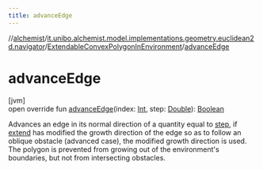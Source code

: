 ```yaml
---
title: advanceEdge
---
```

//[alchemist](../../../index.html)/[it.unibo.alchemist.model.implementations.geometry.euclidean2d.navigator](../index.html)/[ExtendableConvexPolygonInEnvironment](index.html)/[advanceEdge](advance-edge.html)



# advanceEdge



[jvm]\
open override fun [advanceEdge](advance-edge.html)(index: [Int](https://kotlinlang.org/api/latest/jvm/stdlib/kotlin/-int/index.html), step: [Double](https://kotlinlang.org/api/latest/jvm/stdlib/kotlin/-double/index.html)): [Boolean](https://kotlinlang.org/api/latest/jvm/stdlib/kotlin/-boolean/index.html)



Advances an edge in its normal direction of a quantity equal to [step](advance-edge.html), if [extend](extend.html) has modified the growth direction of the edge so as to follow an oblique obstacle (advanced case), the modified growth direction is used. The polygon is prevented from growing out of the environment's boundaries, but not from intersecting obstacles.




